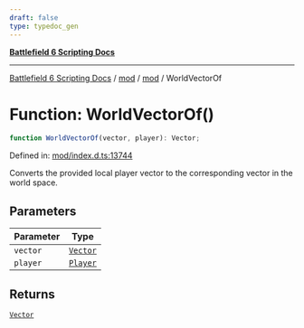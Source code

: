 ```yaml
---
draft: false
type: typedoc_gen
---
```


[**Battlefield 6 Scripting Docs**](../../../_index.md)

***

[Battlefield 6 Scripting Docs](../../../_index.md) / [mod](../../_index.md) / [mod](../_index.md) / WorldVectorOf

# Function: WorldVectorOf()

```ts
function WorldVectorOf(vector, player): Vector;
```

Defined in: [mod/index.d.ts:13744](https://github.com/battlefield-portal-community/portal-docs/blob/6d87e21c5922a3efb03c634dbe98e5fe6e797672/generators/santiago/mod/index.d.ts#L13744)

Converts the provided local player vector to the corresponding vector in the world space.

## Parameters

| Parameter | Type |
| ------ | ------ |
| `vector` | [`Vector`](../Vector/_index.md) |
| `player` | [`Player`](../Player/_index.md) |

## Returns

[`Vector`](../Vector/_index.md)
